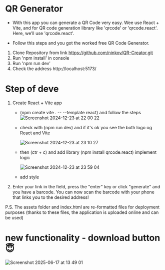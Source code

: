 # QR Generator

- With this app you can generate a QR Code very easy. 
Wee use React + Vite, and for QR code generation library like 'qrcode' or 'qrcode.react'. Here, we’ll use 'qrcode.react'.

- Follow this steps and you got the worked free QR Code Generator. 

1. Clone Repository from link https://github.com/ninkov/QR-Creator.git
2. Run 'npm install' in console
3.  Run 'npm run dev'
4.  Check the address  http://localhost:5173/

# Step of deve

1. Create React + Vite app 
    - (npm create vite . -- --template react) and follow the steps
     ![Screenshot 2024-12-23 at 22 00 22](https://github.com/user-attachments/assets/42b63f57-90e9-4bea-9968-7cc1653ef66e)


    - check with (npm run dev)  and if it's ok you see the both logo og React and Vite
  
      ![Screenshot 2024-12-23 at 23 10 27](https://github.com/user-attachments/assets/1e7e22d0-36c8-40d1-9b83-ee17f02ff015)



    - then (ctr + c) and add library (npm install qrcode.react) implement logic 
  
      ![Screenshot 2024-12-23 at 23 59 04](https://github.com/user-attachments/assets/4b6605a1-6d19-4482-bba2-1bdd03f2d7c3)



   - add style

2. Enter your link in the field, press the "enter" key or click "generate" and you have a barcode. You can now scan the barcode with your phone that links you to the desired address!




P.S. The assets folder and index.html are re-formatted files for deployment purposes (thanks to these files, the application is uploaded online and can be used)

# new functionality - download button 😇

![Screenshot 2025-06-17 at 13 49 01](https://github.com/user-attachments/assets/dfdf234f-80db-47ef-9d0d-383cdf94b4ae)


